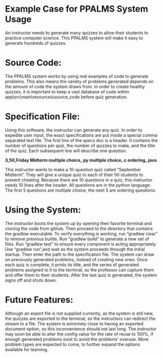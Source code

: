 
# Example Case for PPALMS System Usage 
An instructor needs to generate many quizzes to allow their students to practice computer science. This PPALMS system will make it easy to generate hundreds of quizzes. 
# Source Code:
The PPALMS system works by using real examples of code to generate problems. This also means the variety of problems generated depends on the amount of code the system draws from. In order to create healthy quizzes, it is important to keep a vast database of code within app\src\main\resources\source_code before quiz generation. 
# Specification File:
Using this software, the instructor can generate any quiz. In order to expedite user input, the exact specifications are put inside a special comma separated text file. 
The first line of the specs doc is a header. It contains the number of questions per quiz, the number of quizzes to make, and the title of the quiz. Each subsequent line will describe one question. 

**3,50,Friday Midterm
multiple choice,.py
multiple choice,.c
ordering,.java**

This instructor wants to make a 10-question quiz called “September Midterm”. They will give a unique quiz to each of their 50 students to prevent cheating.  Because there are 10 questions in a quiz, this instructor needs 10 lines after the header. All questions are in the python language. The first 5 questions are multiple choice, the next 5 are ordering questions. 
# Using the System:
The instructor boots the system up by opening their favorite terminal and cloning the code from github. Then proceed to the directory that contains the gradlew executable. 
To verify everything is working, run “gradlew clear” to remove previous builds. Run “gradlew build” to generate a new set of files. Run “gradlew test” to ensure every component is acting appropriately. Use “gradlew run”,and wait as the system proceeds through the initial startup. Then enter the path to the specification file. The system can draw on previously generated problems, instead of creating new ones. Once each quiz is complete, it prints its title, and the series of generated problems assigned to it to the terminal, so the professor can capture them and offer them to their students. After the last quiz is generated, the system signs off and shuts down.
# Future Features:
Although an export file is not supplied currently, as the system is still new, the quizzes are exported to the terminal, so the instructors can redirect the stream to a file. The system is extremely close to having an exported document option, so this inconvenience should not last long. The instructor may soon be able to alter the config value for the rate of reuse to 100%, if enough generated problems exist to avoid the problems’ overuse. More problem types are expected to come, to further expand the options available for learning. 
